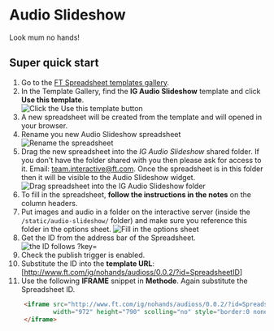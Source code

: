 Audio Slideshow
===============

Look mum no hands!

## Super quick start

1. Go to the [FT Spreadsheet templates gallery](https://drive.google.com/a/ft.com/templates?type=spreadsheets).
1. In the Template Gallery, find the **IG Audio Slideshow** template and click **Use this template**.  
![Click the Use this template button](https://www.evernote.com/shard/s213/sh/ddbb96b1-15a9-4ee3-ad8c-620d7c126672/20e9599e0fa3a38b2bdbf6872410229d/deep/0/Screenshot%2005/03/2013%2013:22.jpg) 
1. A new spreadsheet will be created from the template and will opened in your browser.
1. Rename you new Audio Slideshow spreadsheet 
![Rename the spreadsheet](https://www.evernote.com/shard/s213/sh/26ec058b-9fdf-4ace-84bd-ca9c339428da/73da387a14be17ff855bddbd984c4708/deep/0/Screenshot%2010/07/2013%2012:56.png) 
1. Drag the new spreadsheet into the *IG Audio Slideshow* shared folder. If you don't have the folder shared with you then please ask for access to it. Email: [team.interactive@ft.com](team.interactive@ft.com). Once the spreadsheet is in this folder then it will be visible to the Audio Slideshow widget.  
![Drag spreadsheet into the IG Audio Slideshow folder](https://www.evernote.com/shard/s213/sh/ee4a17e1-f8f9-4b15-820b-45c629fb3077/1b16ad344b98ff6cba5f50a6f8532e90/deep/0/Screenshot%2010/07/2013%2012:59.png)  
1. To fill in the spreadsheet, **follow the instructions in the notes** on the column headers. 
1. Put images and audio in a folder on the interactive server (inside the `/static/audio-slideshow/` folder) and make sure you reference this folder in the options sheet. 
![Fill in the options sheet](https://www.evernote.com/shard/s213/sh/497beedc-ff30-4e0e-981e-31326cf4336b/9b1957879f474739f39f6d261b3695e7/deep/0/IG-Audio-Slideshow.png)
1. Get the ID from the address bar of the Spreadsheet.  
![the ID follows ?key=](https://www.evernote.com/shard/s213/sh/88f591e8-f80a-432a-acde-900a06ff24fa/7358be3582da6e81fc84813351f19ff7/deep/0/Screenshot%2005/03/2013%2013:11.jpg)  
1. Check the publish trigger is enabled.  
1. Substitute the ID into the **template URL**: [http://www.ft.com/ig/nohands/audioss/0.0.2/?id=SpreadsheetID]  
1. Use the following **IFRAME** snippet in **Methode**. Again substitute the Spreadsheet ID.  

```html
	<iframe src="http://www.ft.com/ig/nohands/audioss/0.0.2/?id=SpreadsheetID" 
			width="972" height="790" scolling="no" style="border:0 none;" frameborder="0">
	</iframe>
```
